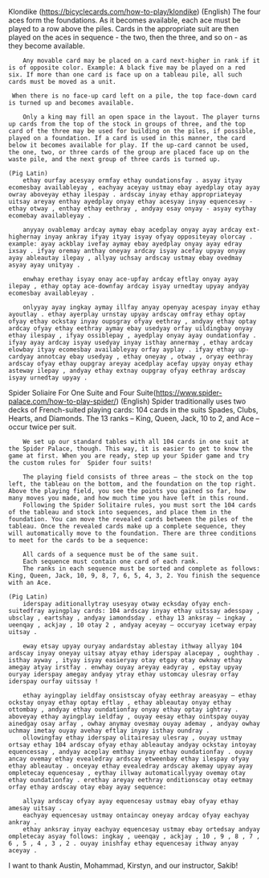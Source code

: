 Klondike (https://bicyclecards.com/how-to-play/klondike)
    (English)
     The four aces form the foundations. As it becomes available, each ace must be played to a row above the piles. Cards in the appropriate suit are then played on the aces in sequence - the two, then the three, and so on - as they become available.

        Any movable card may be placed on a card next-higher in rank if it is of opposite color. Example: A black five may be played on a red six. If more than one card is face up on a tableau pile, all such cards must be moved as a unit.

     When there is no face-up card left on a pile, the top face-down card is turned up and becomes available.

        Only a king may fill an open space in the layout. The player turns up cards from the top of the stock in groups of three, and the top card of the three may be used for building on the piles, if possible, played on a foundation. If a card is used in this manner, the card below it becomes available for play. If the up-card cannot be used, the one, two, or three cards of the group are placed face up on the waste pile, and the next group of three cards is turned up.

    (Pig Latin)
        ethay ourfay acesyay ormfay ethay oundationsfay . asyay ityay ecomesbay availableyay , eachyay aceyay ustmay ebay ayedplay otay ayay owray aboveyay ethay ilespay . ardscay inyay ethay appropriateyay uitsay areyay enthay ayedplay onyay ethay acesyay inyay equencesay - ethay otway , enthay ethay eethray , andyay osay onyay - asyay eythay ecomebay availableyay . 

        anyyay ovablemay ardcay aymay ebay acedplay onyay ayay ardcay ext-highernay inyay ankray ifyay ityay isyay ofyay oppositeyay olorcay . example: ayay ackblay ivefay aymay ebay ayedplay onyay ayay edray ixsay . ifyay oremay anthay oneyay ardcay isyay acefay upyay onyay ayay ableautay ilepay , allyay uchsay ardscay ustmay ebay ovedmay asyay ayay unityay . 

        enwhay erethay isyay onay ace-upfay ardcay eftlay onyay ayay ilepay , ethay optay ace-downfay ardcay isyay urnedtay upyay andyay ecomesbay availableyay . 

        onlyyay ayay ingkay aymay illfay anyay openyay acespay inyay ethay ayoutlay . ethay ayerplay urnstay upyay ardscay omfray ethay optay ofyay ethay ockstay inyay oupsgray ofyay eethray , andyay ethay optay ardcay ofyay ethay eethray aymay ebay usedyay orfay uildingbay onyay ethay ilespay , ifyay ossiblepay , ayedplay onyay ayay oundationfay . ifyay ayay ardcay isyay usedyay inyay isthay annermay , ethay ardcay elowbay ityay ecomesbay availableyay orfay ayplay . ifyay ethay up-cardyay annotcay ebay usedyay , ethay oneyay , otway , oryay eethray ardscay ofyay ethay oupgray areyay acedplay acefay upyay onyay ethay asteway ilepay , andyay ethay extnay oupgray ofyay eethray ardscay isyay urnedtay upyay .

Spider Soliaire For One Suite and Four Suite(https://www.spider-palace.com/how-to-play-spider/) 
    (English)
        Spider traditionally uses two decks of French-suited playing cards: 104 cards in the suits Spades, Clubs, Hearts, and Diamonds. The 13 ranks – King, Queen, Jack, 10 to 2, and Ace – occur twice per suit.

        We set up our standard tables with all 104 cards in one suit at the Spider Palace, though. This way, it is easier to get to know the game at first. When you are ready, step up your Spider game and try the custom rules for  Spider four suits!

        The playing field consists of three areas – the stock on the top left, the tableau on the bottom, and the foundation on the top right. Above the playing field, you see the points you gained so far, how many moves you made, and how much time you have left in this round. 
        Following the Spider Solitaire rules, you must sort the 104 cards of the tableau and stock into sequences, and place them in the foundation. You can move the revealed cards between the piles of the tableau. Once the revealed cards make up a complete sequence, they will automatically move to the foundation. There are three conditions to meet for the cards to be a sequence:

        All cards of a sequence must be of the same suit.
        Each sequence must contain one card of each rank.
        The ranks in each sequence must be sorted and complete as follows: King, Queen, Jack, 10, 9, 8, 7, 6, 5, 4, 3, 2. You finish the sequence with an Ace.

    (Pig Latin)
        iderspay aditionallytray usesyay otway ecksday ofyay ench-suitedfray ayingplay cards: 104 ardscay inyay ethay uitssay adesspay , ubsclay , eartshay , andyay iamondsday . ethay 13 anksray – ingkay , ueenqay , ackjay , 10 otay 2 , andyay aceyay – occuryay icetway erpay uitsay . 

        eway etsay upyay ouryay andardstay ablestay ithway allyay 104 ardscay inyay oneyay uitsay atyay ethay iderspay alacepay , oughthay . isthay ayway , ityay isyay easieryay otay etgay otay owknay ethay amegay atyay irstfay . enwhay ouyay areyay eadyray , epstay upyay ouryay iderspay amegay andyay ytray ethay ustomcay ulesray orfay  iderspay ourfay uitssay ! 

        ethay ayingplay ieldfay onsistscay ofyay eethray areasyay – ethay ockstay onyay ethay optay eftlay , ethay ableautay onyay ethay ottombay , andyay ethay oundationfay onyay ethay optay ightray . aboveyay ethay ayingplay ieldfay , ouyay eesay ethay ointspay ouyay ainedgay osay arfay , owhay anymay ovesmay ouyay ademay , andyay owhay uchmay imetay ouyay avehay eftlay inyay isthay oundray . 
        ollowingfay ethay iderspay olitairesay ulesray , ouyay ustmay ortsay ethay 104 ardscay ofyay ethay ableautay andyay ockstay intoyay equencessay , andyay aceplay emthay inyay ethay oundationfay . ouyay ancay ovemay ethay evealedray ardscay etweenbay ethay ilespay ofyay ethay ableautay . onceyay ethay evealedray ardscay akemay upyay ayay ompletecay equencesay , eythay illway automaticallyyay ovemay otay ethay oundationfay . erethay areyay eethray onditionscay otay eetmay orfay ethay ardscay otay ebay ayay sequence:

        allyay ardscay ofyay ayay equencesay ustmay ebay ofyay ethay amesay uitsay . 
        eachyay equencesay ustmay ontaincay oneyay ardcay ofyay eachyay ankray . 
        ethay anksray inyay eachyay equencesay ustmay ebay ortedsay andyay ompletecay asyay follows: ingkay , ueenqay , ackjay , 10 , 9 , 8 , 7 , 6 , 5 , 4 , 3 , 2 . ouyay inishfay ethay equencesay ithway anyay aceyay .

I want to thank Austin, Mohammad, Kirstyn, and our instructor, Sakib!
